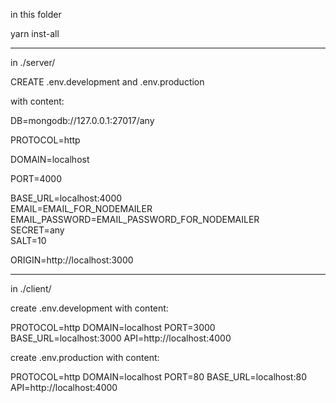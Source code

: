 in this folder

yarn inst-all

---

in ./server/

CREATE .env.development and .env.production

with content:

DB=mongodb://127.0.0.1:27017/any

PROTOCOL=http

DOMAIN=localhost

PORT=4000

BASE_URL=localhost:4000  
EMAIL=EMAIL_FOR_NODEMAILER  
EMAIL_PASSWORD=EMAIL_PASSWORD_FOR_NODEMAILER  
SECRET=any  
SALT=10

ORIGIN=http://localhost:3000

---

in ./client/

create .env.development with content:

PROTOCOL=http
DOMAIN=localhost
PORT=3000
BASE_URL=localhost:3000
API=http://localhost:4000

create .env.production with content:

PROTOCOL=http
DOMAIN=localhost
PORT=80
BASE_URL=localhost:80
API=http://localhost:4000
